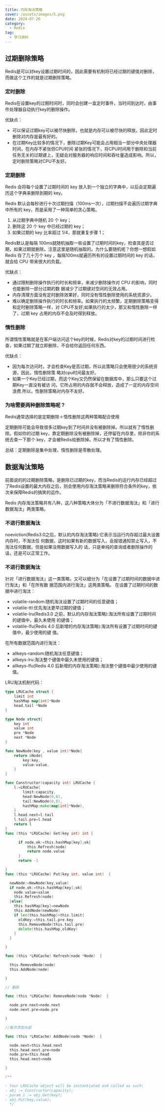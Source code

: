 ```yaml
---
title: 内存淘汰策略
cover: /assets/images/5.png
date: 2024-07-26
category:
  - Redis
tag:
  - 学习资料
---
```


<!-- more -->
## 过期删除策略

Redis是可以对key设置过期时间的，因此需要有机制将已经过期的键值对删除，而做这个工作的就是过期删除策略。

### 定时删除

Redis在设置key的过期时间时，同时会创建一盒定时事件，当时间到达时，由事件处理器自动执行key的删除操作。

优缺点：

- 可以保证过期key可以被尽快删除，也就是内存可以被尽快的释放。因此定时删除对内存是最有好的。
- 在过期Key比较多的情况下，删除过期Key可能会占用相当一部分中央处理器时间，在内存不紧张但CPU时间
  紧张的情况下，将CPU时间用于删除和当前任务无关的过期键上，无疑会对服务器的响应时间和吞吐量造成影响。所以，定时删除策略对CPU不友好。

### 定期删除

Redis 会将每个设置了过期时间的 key 放入到一个独立的字典中，以后会定期遍历这个字典来删除到期的 key。

Redis 默认会每秒进行十次过期扫描（100ms一次），过期扫描不会遍历过期字典中所有的 key，而是采用了一种简单的贪心策略。

1. 从过期字典中随机 20 个 key；
2. 删除这 20 个 key 中已经过期的 key；
3. 如果过期的 key 比率超过 1/4，那就重复步骤 1；

Redis默认是每隔 100ms就随机抽取一些设置了过期时间的key，检查其是否过期，如果过期就删除。注意这里是随机抽取的。为什么要随机呢？你想一想假如 Redis 存了几十万个 key ，每隔100ms就遍历所有的设置过期时间的 key 的话，就会给 CPU 带来很大的负载。

优缺点：

- 通过限制删除操作执行的时长和频率，来减少删除操作对 CPU 的影响，同时也能删除一部分过期的数
  据减少了过期键对空间的无效占用。
- 内存清理方面没有定时删除效果好，同时没有惰性删除使用的系统资源少。
- 难以确定删除操作执行的时长和频率。如果执行的太频繁，定期删除策略变得和定时删除策略一样，对
  CPU不友好;如果执行的太少，那又和惰性删除一样了，过期 key 占用的内存不会及时得到释放。

### 惰性删除

所谓惰性策略就是在客户端访问这个key的时候，Redis对key的过期时间进行检查，如果过期了就立即删除，不会给你返回任何东西。

优缺点：

- 因为每次访问时，才会检查Key是否过期，所以此策略只会使用很少的系统资源，因此，惰性删除策
  略对cpu时间最友好。
- 如果一个Key已经过期，而这个Key又仍然保留在数据库中，那么只要这个过期Key一直没有被访
  问，它所占用的内存就不会释放，造成了一定的内存空间浪费.所以，性删除策略对内存不友好。

### 为啥需要两种删除策略呢？

Redis通常选择的是定期删除＋惰性删除这两种策略配合使用

定期删除可能会导致很多过期key到了时间并没有被删除掉。所以就有了惰性删除。假如你的过期 key，靠定期删除没有被删除掉，还停留在内存里，除非你的系统去查一下那个 key，才会被Redis给删除掉。所以才有了惰性删除。

总结：定期删除是集中处理，惰性删除是零散处理。

## 数据淘汰策略

前面说的的过期删除策略，是删除已过期的key，而当Redis的运行内存已经超过了Redis设置的最大内存之后，则会使用内存淘汰策略来删除符合条件的key，依次来保障Redis的搞笑的运作。

Redis 内存淘汰策略共有八种，这八种策略大体分为「不进行数据淘汰」和「进行数据淘汰」两类策略。

### 不进行数据淘汰

noeviction(Redis3.0之后，默认的内存淘汰策略):它表示当运行内存超过最大设置内存时，不淘汰任
何数据，这时如果有新的数据写入，会报错通知禁止写入，不淘汰任何数据，但是如果没用数据写入的
话，只是单纯的查询或者删除操作的话，还是可以正常工作。

### 不进行数据淘汰

针对「进行数据淘汰」这一类策略，又可以细分为「在设置了过期时间的数据中进行淘汰」和「在所有数
据范围内进行淘汰」这两类策略。
在设置了过期时间的数据中进行淘汰：

- volatile-random:随机淘汰设置了过期时间的任意键值；
- volatile-ttl:优先淘汰更早过期的键值；
- volatile-lru(Redis3.0 之前，默认的内存淘汰策略):淘汰所有设置了过期时间的键值中，最久未使用
  的键值；
- volatile-lfu(Redis 4.0 后新增的内存淘汰策略):淘汰所有设置了过期时间的键值中，最少使用的键
  值。

在所有数据范围内进行淘汰：

- allkeys-random:随机淘汰任意键值；
- allkeys-lru:淘汰整个键值中最久未使用的键值；
- allkeys-lfu(Redis 4.0 后新增的内存淘汰策略):淘汰整个键值中最少使用的键值。



LRU淘汰机制代码：

```go
type LRUCache struct {
    limit int 
    hashMap map[int]*Node
    head,tail *Node
}

type Node struct{
    key int 
    value int
    pre *Node
    next *Node
}

func NewNode(key , value int)*Node{
    return &Node{
        key:key,
        value:value,
    }
}

func Constructor(capacity int) LRUCache {
    l:=LRUCache{
        limit:capacity,
        head:NewNode(0,0),
        tail:NewNode(0,0),
        hashMap:make(map[int]*Node),
    }
    l.head.next=l.tail
    l.tail.pre=l.head
    return l
}
func (this *LRUCache) Get(key int) int {

      if node,ok:=this.hashMap[key];ok{
          this.Refresh(node)
          return node.value
      }
      return -1

}
func (this *LRUCache) Put(key int, value int)  {

  newNode:=NewNode(key,value)
  if node,ok:=this.hashMap[key];ok{
    node.value=value
    this.Refresh(node)
  }else{
    this.hashMap[key]=newNode
    this.AddNode(newNode)
    if len(this.hashMap)>this.limit{
      oldKey:=this.tail.pre.key
      this.RemoveNode(this.tail.pre)
      delete(this.hashMap,oldKey)
    }
  }

}

func (this *LRUCache) Refresh(node *Node)  {

  this.RemoveNode(node)
  this.AddNode(node)

}

// 删除

func (this *LRUCache) RemoveNode(node *Node)  {

  node.pre.next=node.next
  node.next.pre=node.pre

}

//每次添加头部

func (this *LRUCache) AddNode(node *Node)  {

  node.next=this.head.next
  this.head.next.pre=node
  node.pre=this.head
  this.head.next=node

}

/**

- Your LRUCache object will be instantiated and called as such:
- obj := Constructor(capacity);
- param_1 := obj.Get(key);
- obj.Put(key,value);
  */
```

